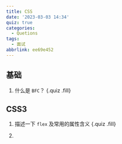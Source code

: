 ```yaml
---
title: CSS
date: '2023-03-03 14:34'
quiz: true
categories:
  - Quetions
tags:
  - 面试
abbrlink: ee69e452
---
```


## 基础

1. 什么是 `BFC`？ {.quiz .fill}

## CSS3

1. 描述一下 `flex` 及常用的属性含义 {.quiz .fill}

2. 